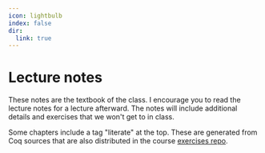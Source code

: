```yaml
---
icon: lightbulb
index: false
dir:
  link: true
---
```


# Lecture notes

These notes are the textbook of the class. I encourage you to read the lecture notes for a lecture afterward. The notes will include additional details and exercises that we won't get to in class.

Some chapters include a tag "literate" at the top. These are generated from Coq sources that are also distributed in the course [exercises repo](https://github.com/tchajed/sys-verif-fa24-proofs).

<Catalog base="/notes" hideHeading="true" />
